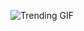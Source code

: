 
<!-- GIF_SECTION -->
![Trending GIF](https://media3.giphy.com/media/v1.Y2lkPThiYjIxNzcydDJ0azByajBvbGN2a3Zzb2dyaW4zNmNkMjltb3J4aXpwbjE3M2tydyZlcD12MV9naWZzX3NlYXJjaCZjdD1n/Ws6T5PN7wHv3cY8xy8/giphy.gif)
<!-- END_GIF_SECTION -->
